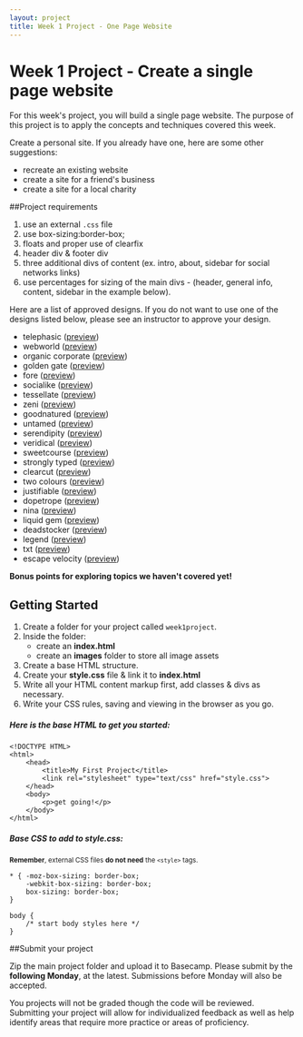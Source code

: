 ```yaml
---
layout: project
title: Week 1 Project - One Page Website
---
```


# Week 1 Project - Create a single page website


For this week's project, you will build a single page website. The purpose of this project is to apply the concepts and techniques covered this week.

Create a personal site. If you already have one, here are some other suggestions: 

* recreate an existing website
* create a site for a friend's business
* create a site for a local charity

##Project requirements

1. use an external `.css` file
2. use box-sizing:border-box;
3. floats and proper use of clearfix
4. header div & footer div
5. three additional divs of content (ex. intro, about, sidebar for social networks links)
6. use percentages for sizing of the main divs - (header, general info, content, sidebar in the example below).

Here are a list of approved designs. If you do not want to use one of the designs listed below, please see an instructor to approve your design.

<ul>
	<li>telephasic (<a href="http://html5up.net/uploads/demos/telephasic/left-sidebar.html">preview</a>)</li>
	<li>webworld (<a href="http://w3layouts.com/preview/?l=/webworld-corporate-flat-responsive-web-template">preview</a>)</li>
	<li>organic corporate (<a href="http://w3layouts.com/preview/?l=/organic-corporate-responsive-mobile-website-template">preview</a>)</li>
	<li>golden gate (<a href="http://w3layouts.com/preview/?l=/golden-gate-a-sleek-responsive-mobile-website-template">preview</a>)</li>
	<li>fore (<a href="http://eatapapaya.com/Fore/fore.html">preview</a>)</li>
	<li>socialike (<a href="http://elemisdesign.com/demos/socialike-html/">preview</a>)</li>
	<li>tessellate (<a href="http://html5up.net/tessellate/">preview</a>)</li>
	<li>zeni (<a href="http://luiszuno.com/themes/zeni/">preview</a>)</li>
	<li>goodnatured (<a href="http://www.freecsstemplates.org/preview/goodnatured/">preview</a>)</li>
	<li>untamed (<a href="http://www.freecsstemplates.org/preview/untamed/">preview</a>)</li>
	<li>serendipity (<a href="http://elemisdesign.com/demos/serendipity-html/">preview</a>)</li>
	<li>veridical (<a href="http://www.freecsstemplates.org/preview/veridical/">preview</a>)</li>
	<li>sweetcourse (<a href="http://www.freecsstemplates.org/preview/sweetcourse/">preview</a>)</li>
	<li>strongly typed (<a href="http://html5up.net/uploads/demos/strongly-typed/">preview</a>)</li>
	<li>clearcut (<a href="http://www.freecsstemplates.org/preview/clearcut/">preview</a>)</li>
	<li>two colours (<a href="http://www.freecsstemplates.org/preview/twocolours/">preview</a>)</li>
	<li>justifiable (<a href="http://www.freecsstemplates.org/preview/justifiable/">preview</a>)</li>
	<li>dopetrope (<a href="http://html5up.net/uploads/demos/dopetrope/">preview</a>)</li>
	<li>nina (<a href="http://nina.ries.cz/">preview</a>)</li>
	<li>liquid gem (<a href="http://demo.html5xcss3.com/demo.php?cat=html5themes&amp;host=birondesign&amp;temp=liquidgem">preview</a>)</li>
	<li>deadstocker (<a href="http://www.code-pal.com/deadstocker-fashion-template/">preview</a>)</li>
	<li>legend (<a href="http://www.dzyngiri.com/legend-free-responsive-one-page-template/">preview</a>)</li>
	<li>txt (<a href="http://html5up.net/uploads/demos/txt/">preview</a>)</li>
	<li>escape velocity (<a href="http://html5up.net/uploads/demos/escape-velocity/">preview</a>)</li>
</ul>

**Bonus points for exploring topics we haven't covered yet!**

## Getting Started
1. Create a folder for your project called `week1project`.
2. Inside the folder:
	* create an **index.html**
	* create an **images** folder to store all image assets
3. Create a base HTML structure.
4. Create your **style.css** file & link it to **index.html**
5. Write all your HTML content markup first, add classes & divs as necessary.
6. Write your CSS rules, saving and viewing in the browser as you go.

##### Here is the base HTML to get you started:

	<!DOCTYPE HTML>
	<html>
		<head>
			<title>My First Project</title>
			<link rel="stylesheet" type="text/css" href="style.css">
		</head>
		<body>
			<p>get going!</p>
		</body>
	</html>

##### Base CSS to add to style.css:
<small>**Remember**, external CSS files **do not need** the `<style>` tags.</small>

	* { -moz-box-sizing: border-box; 
		-webkit-box-sizing: border-box; 
		box-sizing: border-box; 
	}

	body {
		/* start body styles here */
	}
	
	
##Submit your project

Zip the main project folder and upload it to Basecamp. Please submit by the **following Monday**, at the latest.  Submissions before Monday will also be accepted.

You projects will not be graded though the code will be reviewed. Submitting your project will allow for individualized feedback as well as help identify areas that require more practice or areas of proficiency.


